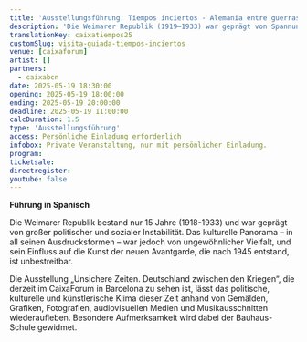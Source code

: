 ```yaml
---
title: 'Ausstellungsführung: Tiempos inciertos - Alemania entre guerras'
description: 'Die Weimarer Republik (1919–1933) war geprägt von Spannungen und einem tragischen Ende, doch viele ihrer Ideen und Debatten sowie das Erbe ihrer überschäumenden Kreativität sind bis heute lebendig.'
translationKey: caixatiempos25
customSlug: visita-guiada-tiempos-inciertos
venue: [caixaforum]
artist: []
partners:
  - caixabcn
date: 2025-05-19 18:30:00
opening: 2025-05-19 18:00:00
ending: 2025-05-19 20:00:00
deadline: 2025-05-19 11:00:00
calcDuration: 1.5
type: 'Ausstellungsführung'
access: Persönliche Einladung erforderlich
infobox: Private Veranstaltung, nur mit persönlicher Einladung.
program:
ticketsale:
directregister:
youtube: false
---
```


**Führung in Spanisch**

Die Weimarer Republik bestand nur 15 Jahre (1918-1933) und war geprägt von großer politischer und sozialer Instabilität. Das kulturelle Panorama – in all seinen Ausdrucksformen – war jedoch von ungewöhnlicher Vielfalt, und sein Einfluss auf die Kunst der neuen Avantgarde, die nach 1945 entstand, ist unbestreitbar.

Die Ausstellung „Unsichere Zeiten. Deutschland zwischen den Kriegen“, die derzeit im CaixaForum in Barcelona zu sehen ist, lässt das politische, kulturelle und künstlerische Klima dieser Zeit anhand von Gemälden, Grafiken, Fotografien, audiovisuellen Medien und Musikausschnitten wiederaufleben. Besondere Aufmerksamkeit wird dabei der Bauhaus-Schule gewidmet.
